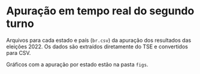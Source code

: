 # Apuração em tempo real do segundo turno

Arquivos para cada estado e país (`br.csv`) da apuração dos resultados das eleições 2022. Os dados são extraídos diretamente do TSE e convertidos para CSV.

Gráficos com a apuração por estado estão na pasta `figs`.